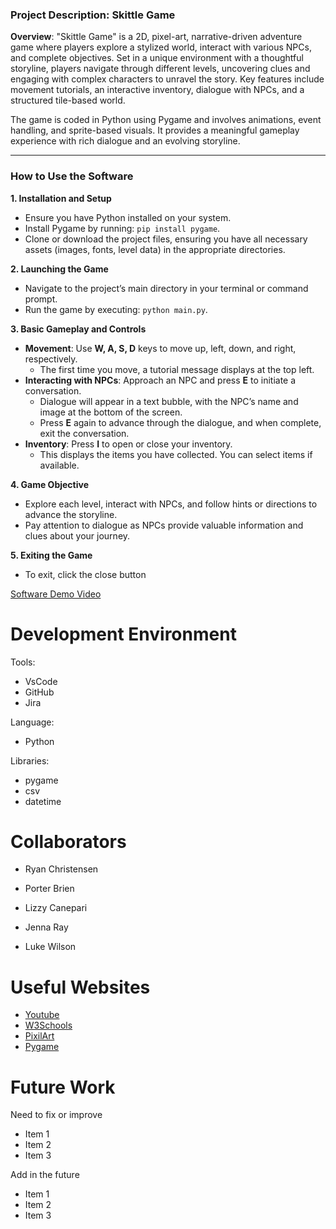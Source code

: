 ### Project Description: **Skittle Game**

**Overview**:
"Skittle Game" is a 2D, pixel-art, narrative-driven adventure game where players explore a stylized world, interact with various NPCs, and complete objectives. Set in a unique environment with a thoughtful storyline, players navigate through different levels, uncovering clues and engaging with complex characters to unravel the story. Key features include movement tutorials, an interactive inventory, dialogue with NPCs, and a structured tile-based world.

The game is coded in Python using Pygame and involves animations, event handling, and sprite-based visuals. It provides a meaningful gameplay experience with rich dialogue and an evolving storyline.

---

### How to Use the Software

**1. Installation and Setup**

-   Ensure you have Python installed on your system.
-   Install Pygame by running: `pip install pygame`.
-   Clone or download the project files, ensuring you have all necessary assets (images, fonts, level data) in the appropriate directories.

**2. Launching the Game**

-   Navigate to the project’s main directory in your terminal or command prompt.
-   Run the game by executing: `python main.py`.

**3. Basic Gameplay and Controls**

-   **Movement**: Use **W, A, S, D** keys to move up, left, down, and right, respectively.
    -   The first time you move, a tutorial message displays at the top left.
-   **Interacting with NPCs**: Approach an NPC and press **E** to initiate a conversation.
    -   Dialogue will appear in a text bubble, with the NPC’s name and image at the bottom of the screen.
    -   Press **E** again to advance through the dialogue, and when complete, exit the conversation.
-   **Inventory**: Press **I** to open or close your inventory.
    -   This displays the items you have collected. You can select items if available.

**4. Game Objective**

-   Explore each level, interact with NPCs, and follow hints or directions to advance the storyline.
-   Pay attention to dialogue as NPCs provide valuable information and clues about your journey.

**5. Exiting the Game**

-   To exit, click the close button

[Software Demo Video](https://www.youtube.com/watch?v=8EbO3wuaYpg&t=16s)

# Development Environment

Tools:

-   VsCode
-   GitHub
-   Jira

Language:

-   Python

Libraries:

-   pygame
-   csv
-   datetime

# Collaborators

-   Ryan Christensen

-   Porter Brien

-   Lizzy Canepari

-   Jenna Ray

-   Luke Wilson

# Useful Websites

-   [Youtube](https://www.youtube.com/)
-   [W3Schools](https://www.w3schools.com/python)
-   [PixilArt](https://www.pixilart.com/)
-   [Pygame](https://www.pygame.org/docs/)

# Future Work

Need to fix or improve

-   Item 1
-   Item 2
-   Item 3

Add in the future

-   Item 1
-   Item 2
-   Item 3
